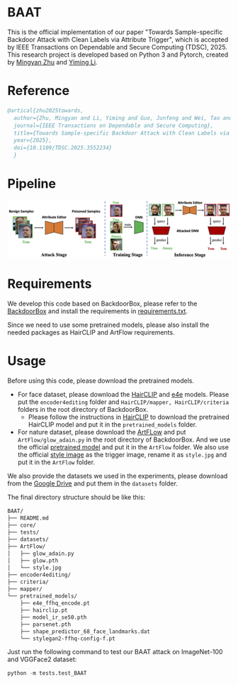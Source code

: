 # BAAT

This is the official implementation of our paper "Towards Sample-specific Backdoor Attack with Clean Labels via Attribute Trigger", which is accepted by IEEE Transactions on Dependable and Secure Computing (TDSC), 2025. This research project is developed based on Python 3 and Pytorch, created by [Mingyan Zhu](https://github.com/MingyanZHU) and [Yiming Li](https://liyiming.tech/).


# Reference
```bibtex
@artical{zhu2025towards,
  author={Zhu, Mingyan and Li, Yiming and Guo, Junfeng and Wei, Tao and Xia, Shu-Tao and Qin, Zhan},
  journal={IEEE Transactions on Dependable and Secure Computing}, 
  title={Towards Sample-specific Backdoor Attack with Clean Labels via Attribute Trigger}, 
  year={2025},
  doi={10.1109/TDSC.2025.3552234}
  }
```
# Pipeline

![Pipeline](./pipeline.png)

# Requirements

We develop this code based on BackdoorBox, please refer to the [BackdoorBox](https://github.com/THUYimingLi/BackdoorBox/) and install the requirements in [requirements.txt](https://github.com/THUYimingLi/BackdoorBox/blob/main/requirements.txt).

Since we need to use some pretrained models, please also install the needed packages as HairCLIP and ArtFlow requirements.

# Usage

Before using this code, please download the pretrained models.
- For face dataset, please download the [HairCLIP](https://github.com/wtybest/HairCLIP) and [e4e](https://github.com/omertov/encoder4editing) models. Please put the `encoder4editing` folder and `HairCLIP/mapper, HairCLIP/criteria` folders in the root directory of BackdoorBox.
  - Please follow the instructions in [HairCLIP](https://github.com/wtybest/HairCLIP) to download the pretrained HairCLIP model and put it in the `pretrained_models` folder.
- For nature dataset, please download the [ArtFLow](https://github.com/pkuanjie/ArtFlow) and put `ArtFlow/glow_adain.py` in the root directory of BackdoorBox. And we use the official [pretrained model](https://drive.google.com/file/d/1xusus0d8ONO-j5mMQXhXl5Gt9OOMOO0H/view?usp=drive_link) and put it in the `ArtFlow` folder. We also use the official [style image](https://github.com/pkuanjie/ArtFlow/blob/main/data/style/654d10cd803dcdc4469f6fccd236b8c9.jpg) as the trigger image, rename it as `style.jpg` and put it in the `ArtFlow` folder.

We also provide the datasets we used in the experiments, please download from the [Google Drive](https://drive.google.com/drive/folders/1p612Pn1IBiIHBulKbke9o2kuLWDr-8rL?usp=sharing) and put them in the `datasets` folder.

The final directory structure should be like this:

```text
BAAT/
├── README.md
├── core/
├── tests/
├── datasets/
├── ArtFlow/
│   ├── glow_adain.py
│   ├── glow.pth
│   └── style.jpg
├── encoder4editing/
├── criteria/
├── mapper/
└── pretrained_models/
    ├── e4e_ffhq_encode.pt
    ├── hairclip.pt
    ├── model_ir_se50.pth
    ├── parsenet.pth
    ├── shape_predictor_68_face_landmarks.dat
    └── stylegan2-ffhq-config-f.pt
```

Just run the following command to test our BAAT attack on ImageNet-100 and VGGFace2 dataset:

```python
python -m tests.test_BAAT
```